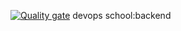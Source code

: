 [![Quality gate](http://34.116.158.178:9000/api/project_badges/quality_gate?project=sonarcicd)](http://34.116.158.178:9000/dashboard?id=sonarcicd)
devops school:backend
